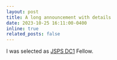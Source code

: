 ```yaml
---
layout: post
title: A long announcement with details
date: 2023-10-25 16:11:00-0400
inline: true
related_posts: false
---
```


I was selected as [JSPS DC1](https://www.jsps.go.jp/j-pd/pd_gaiyo.html) Fellow.

